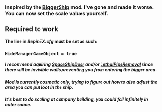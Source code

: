 ### Inspired by the [BiggerShip](https://thunderstore.io/c/lethal-company/p/Caverne/BiggerShip/) mod. I've gone and made it worse. You can now set the scale values yourself. 

## Required to work
#### The line in ***BepinEX.cfg*** must be set as such: 
### ```HideManagerGameObject = true```
##### I recommend aquiring [SpaceShipDoor](https://thunderstore.io/c/lethal-company/p/Wolf11221/SpaceShipDoor/) and/or [LethalPipeRemoval](https://thunderstore.io/c/lethal-company/p/Hamster/LethalPipeRemoval/) since there will be invisible walls preventing you from entering the bigger area. 
##### Mod is currently cosmetic only, trying to figure out how to also adjust the area you can put loot in the ship. 
##### It's best to do scaling at company building, you could fall infinitely in outer space.

